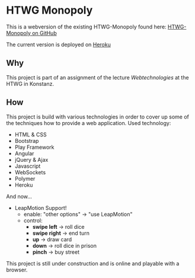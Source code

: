 # HTWG Monopoly

This is a webversion of the existing HTWG-Monopoly found here: [HTWG-Monopoly on GitHub](https://github.com/T1m1/de.htwg.se.monopoly)

The current version is deployed on [Heroku](https://htwg-monopoly.herokuapp.com)

## Why
This project is part of an assignment of the lecture *Webtechnologies* at the HTWG in Konstanz.

## How
This project is build with various technologies in order to cover up some of the techniques how to provide a web application.
Used technology:

- HTML & CSS
- Bootstrap
- Play Framework
- Angular
- jQuery & Ajax
- Javascript
- WebSockets
- Polymer
- Heroku 

And now...

- LeapMotion Support!
    - enable: "other options" -> "use LeapMotion"
    - control:
        - **swipe left** -> roll dice
        - **swipe right** -> end turn
        - **up** -> draw card
        - **down** -> roll dice in prison
        - **pinch** -> buy street
    
 
This project is still under construction and is online and playable with a browser.



